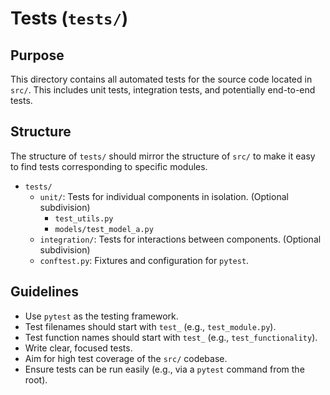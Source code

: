 # Tests (`tests/`)

## Purpose

This directory contains all automated tests for the source code located in `src/`. This includes unit tests, integration tests, and potentially end-to-end tests.

## Structure

The structure of `tests/` should mirror the structure of `src/` to make it easy to find tests corresponding to specific modules.
-   `tests/`
    -   `unit/`: Tests for individual components in isolation. (Optional subdivision)
        - `test_utils.py`
        - `models/test_model_a.py`
    -   `integration/`: Tests for interactions between components. (Optional subdivision)
    -   `conftest.py`: Fixtures and configuration for `pytest`.

## Guidelines

- Use `pytest` as the testing framework.
- Test filenames should start with `test_` (e.g., `test_module.py`).
- Test function names should start with `test_` (e.g., `test_functionality`).
- Write clear, focused tests.
- Aim for high test coverage of the `src/` codebase.
- Ensure tests can be run easily (e.g., via a `pytest` command from the root).